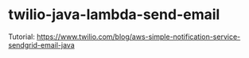 # twilio-java-lambda-send-email

Tutorial: https://www.twilio.com/blog/aws-simple-notification-service-sendgrid-email-java
